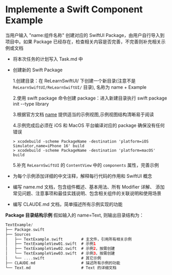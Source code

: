 # Implemente a Swift Component Example

当用户输入 "name:组件名称" 创建对应的 SwiftUI Package，由用户自行导入到项目中。如果 Package 已经存在，检查相关内容是否完善，不完善则补充相关示例或文档

- 将本次任务的计划写入 Task.md 中
- 创建新的 Swift Package

  1.创建目录：在 ReLearnSwiftUI/ 下创建一个新目录(注意不是 `ReLearnSwiftUI/ReLearnSwiftUI/` 目录), 名称为 name + Example

  2.使用 swift package 命令创建 package：进入新建目录执行 swift package init --type library

  3.根据官方文档 [name](https://developer.apple.com/documentation/swiftui/name) 提供适当的示例视图,示例视图结构清晰易于阅读

  4.示例完成后必须在 iOS 和 MacOS 平台编译对应的 package 确保没有任何错误

      > xcodebuild -scheme PackageName -destination 'platform=iOS Simulator,name=iPhone 16' build
      > xcodebuild -scheme PackageName -destination 'platform=macOS' build

  5.补充 `ReLearnSwiftUI` 的 `ContentView` 中的 `components` 属性，完善示例

- 为每个示例添加详细的中文注释，解释每行代码的作用和 SwiftUI 概念
- 编写 name.md 文档，包含组件概述、基本用法、所有 Modifier 详解、 添加常见问题、注意事项和最佳实践说明、包含相关组件的关联说明和使用场景
- 编写 CLAUDE.md 文档，简单描述所有示例实现的功能

**Package 目录结构示例**
假如输入的 name=Text, 则输出目录结构为：

```swift
TextExample/
├── Package.swift
├── Sources
│   ├── TextExample.swift        # 主文件，引用所有相关示例
│   ├── TextExampleView01.swift  # 示例1
│   ├── TextExampleView02.swift  # 示例2，按需创建
│   └── TextExampleView03.swift  # 示例3，按需创建
│   └── ....swift                # 其它示例
├── CLAUDE.md                    # 描述所有示例的功能
└── Text.md                      # Text 的详细文档
```
